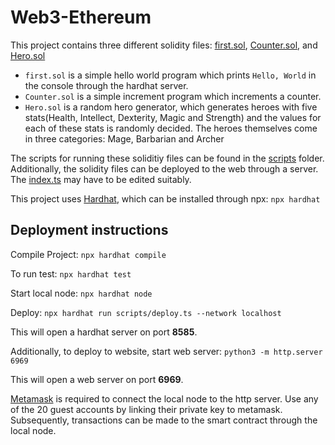 # Web3-Ethereum
This project contains three different solidity files: [first.sol](./contracts/first.sol), [Counter.sol](./contracts/Counter.sol), and [Hero.sol](./contracts/Hero.sol)

- `first.sol` is a simple hello world program which prints `Hello, World` in the console through the hardhat server.
- `Counter.sol` is a simple increment program which increments a counter.
- `Hero.sol` is a random hero generator, which generates heroes with five stats(Health, Intellect, Dexterity, Magic and Strength) and the values for each of these stats is randomly decided. The heroes themselves come in three categories: Mage, Barbarian and Archer

The scripts for running these soliditiy files can be found in the [scripts](./scripts/) folder. Additionally, the solidity files can be deployed to the web through a server. The [index.ts](./src/index.ts) may have to be edited suitably.

This project uses [Hardhat](https://hardhat.org), which can be installed through npx: `npx hardhat`
## Deployment instructions
Compile Project:
`npx hardhat compile`

To run test: `npx hardhat test`

Start local node: `npx hardhat node`

Deploy: `npx hardhat run scripts/deploy.ts --network localhost`

This will open a hardhat server on port **8585**.

Additionally, to deploy to website, start web server: `python3 -m http.server 6969`

This will open a web server on port **6969**.

[Metamask](https://metamask.io) is required to connect the local node to the http server. Use any of the 20 guest accounts by linking their private key to metamask. Subsequently, transactions can be made to the smart contract through the local node.



